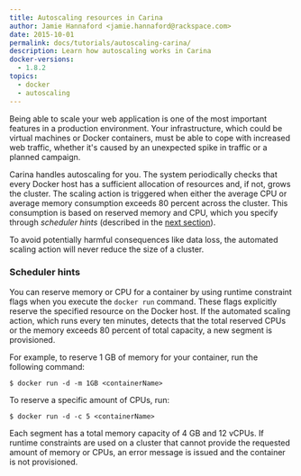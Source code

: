 ```yaml
---
title: Autoscaling resources in Carina
author: Jamie Hannaford <jamie.hannaford@rackspace.com>
date: 2015-10-01
permalink: docs/tutorials/autoscaling-carina/
description: Learn how autoscaling works in Carina
docker-versions:
  - 1.8.2
topics:
  - docker
  - autoscaling
---
```


Being able to scale your web application is one of the most important features
in a production environment. Your infrastructure, which could be virtual machines
or Docker containers, must be able to cope with increased web traffic, whether
it's caused by an unexpected spike in traffic or a planned campaign.

Carina handles autoscaling for you. The system periodically checks that every
Docker host has a sufficient allocation of resources and, if not, grows the
cluster. The scaling action is triggered when either the average CPU or average
memory consumption exceeds 80 percent across the cluster. This consumption is
based on reserved memory and CPU, which you specify through _scheduler hints_
(described in the [next section](#scheduler-hints)).

To avoid potentially harmful consequences like data loss, the automated scaling
action will never reduce the size of a cluster.

### Scheduler hints

You can reserve memory or CPU for a container by using runtime constraint flags
when you execute the `docker run` command. These flags explicitly reserve the
specified resource on the Docker host. If the automated scaling action, which runs
every ten minutes, detects that the total reserved CPUs or the memory exceeds
80 percent of total capacity, a new segment is provisioned.

For example, to reserve 1 GB of memory for your container, run the following command:

```
$ docker run -d -m 1GB <containerName>
```

To reserve a specific amount of CPUs, run:

```
$ docker run -d -c 5 <containerName>
```

Each segment has a total memory capacity of 4 GB and 12 vCPUs. If runtime
constraints are used on a cluster that cannot provide the requested amount of
memory or CPUs, an error message is issued and the container is not provisioned.

